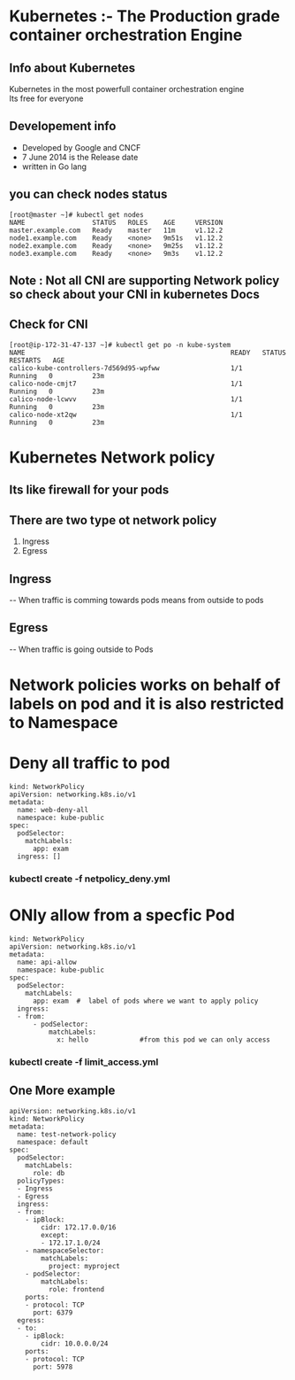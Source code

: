 # Kubernetes :- The Production grade container orchestration  Engine 
## Info about Kubernetes
Kubernetes in the most powerfull container orchestration engine <br/>
Its free for everyone <br/>
## Developement  info 
<ul>
	<li> Developed by Google and CNCF  </li>
	<li> 7 June 2014 is the Release date  </li>
	<li> written in Go lang  </li>
	
</ul>

## you can check nodes status
```
[root@master ~]# kubectl get nodes
NAME                 STATUS   ROLES    AGE     VERSION
master.example.com   Ready    master   11m     v1.12.2
node1.example.com    Ready    <none>   9m51s   v1.12.2
node2.example.com    Ready    <none>   9m25s   v1.12.2
node3.example.com    Ready    <none>   9m3s    v1.12.2
```

## Note : Not all CNI are supporting Network policy so check about your CNI in kubernetes Docs 
## Check for CNI 

```
[root@ip-172-31-47-137 ~]# kubectl get po -n kube-system
NAME                                                    READY   STATUS    RESTARTS   AGE
calico-kube-controllers-7d569d95-wpfww                  1/1     Running   0          23m
calico-node-cmjt7                                       1/1     Running   0          23m
calico-node-lcwvv                                       1/1     Running   0          23m
calico-node-xt2qw                                       1/1     Running   0          23m

```


# Kubernetes Network policy 

## Its like firewall for your pods
## There are two type ot network policy
<ol>
	<li> Ingress </li>
	<li> Egress </li>
</ol>

<h2> Ingress  </h2>
--
When traffic is comming towards pods means from outside to pods

<h2> Egress  </h2>
--
When traffic is going outside to Pods 

# Network policies works on behalf of labels on pod and it is also restricted to Namespace 

# Deny all traffic to pod

```
kind: NetworkPolicy
apiVersion: networking.k8s.io/v1
metadata:
  name: web-deny-all
  namespace: kube-public
spec:
  podSelector:
    matchLabels:
      app: exam
  ingress: []

```

### kubectl  create -f netpolicy_deny.yml 


# ONly allow from a specfic Pod 

```
kind: NetworkPolicy
apiVersion: networking.k8s.io/v1
metadata:
  name: api-allow
  namespace: kube-public
spec:
  podSelector:
    matchLabels:
      app: exam  #  label of pods where we want to apply policy 
  ingress:
  - from:
      - podSelector:
          matchLabels:
            x: hello             #from this pod we can only access
```
### kubectl create  -f  limit_access.yml

## One More example 

```
apiVersion: networking.k8s.io/v1
kind: NetworkPolicy
metadata:
  name: test-network-policy
  namespace: default
spec:
  podSelector:
    matchLabels:
      role: db
  policyTypes:
  - Ingress
  - Egress
  ingress:
  - from:
    - ipBlock:
        cidr: 172.17.0.0/16
        except:
        - 172.17.1.0/24
    - namespaceSelector:
        matchLabels:
          project: myproject
    - podSelector:
        matchLabels:
          role: frontend
    ports:
    - protocol: TCP
      port: 6379
  egress:
  - to:
    - ipBlock:
        cidr: 10.0.0.0/24
    ports:
    - protocol: TCP
      port: 5978
```

